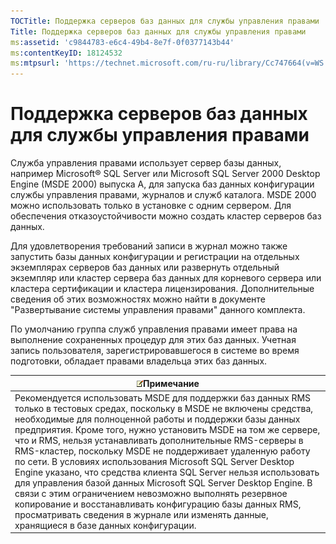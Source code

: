 ```yaml
---
TOCTitle: Поддержка серверов баз данных для службы управления правами
Title: Поддержка серверов баз данных для службы управления правами
ms:assetid: 'c9844783-e6c4-49b4-8e7f-0f0377143b44'
ms:contentKeyID: 18124532
ms:mtpsurl: 'https://technet.microsoft.com/ru-ru/library/Cc747664(v=WS.10)'
---
```


Поддержка серверов баз данных для службы управления правами
===========================================================

Служба управления правами использует сервер базы данных, например Microsoft® SQL Server или Microsoft SQL Server 2000 Desktop Engine (MSDE 2000) выпуска A, для запуска баз данных конфигурации службы управления правами, журналов и служб каталога. MSDE 2000 можно использовать только в установке с одним сервером. Для обеспечения отказоустойчивости можно создать кластер серверов баз данных.

Для удовлетворения требований записи в журнал можно также запустить базы данных конфигурации и регистрации на отдельных экземплярах серверов баз данных или развернуть отдельный экземпляр или кластер сервера баз данных для корневого сервера или кластера сертификации и кластера лицензирования. Дополнительные сведения об этих возможностях можно найти в документе "Развертывание системы управления правами" данного комплекта.

По умолчанию группа служб управления правами имеет права на выполнение сохраненных процедур для этих баз данных. Учетная запись пользователя, зарегистрировавшегося в системе во время подготовки, обладает правами владельца этих баз данных.

| ![](/security-updates/images/Cc747664.note(WS.10).gif)Примечание                                                                                                                                                                                                                                                                                                                                                                                                                                                                                                                                                                                                                                                                                                                                  |
|--------------------------------------------------------------------------------------------------------------------------------------------------------------------------------------------------------------------------------------------------------------------------------------------------------------------------------------------------------------------------------------------------------------------------------------------------------------------------------------------------------------------------------------------------------------------------------------------------------------------------------------------------------------------------------------------------------------------------------------------------------------------------------------------------------------|
| Рекомендуется использовать MSDE для поддержки баз данных RMS только в тестовых средах, поскольку в MSDE не включены средства, необходимые для полноценной работы и поддержки базы данных предприятия. Кроме того, нужно установить MSDE на том же сервере, что и RMS, нельзя устанавливать дополнительные RMS-серверы в RMS-кластер, поскольку MSDE не поддерживает удаленную работу по сети. В условиях использования Microsoft SQL Server Desktop Engine указано, что средства клиента SQL Server нельзя использовать для управления базой данных Microsoft SQL Server Desktop Engine. В связи с этим ограничением невозможно выполнять резервное копирование и восстанавливать конфигурацию базы данных RMS, просматривать сведения в журнале или изменять данные, хранящиеся в базе данных конфигурации. |
